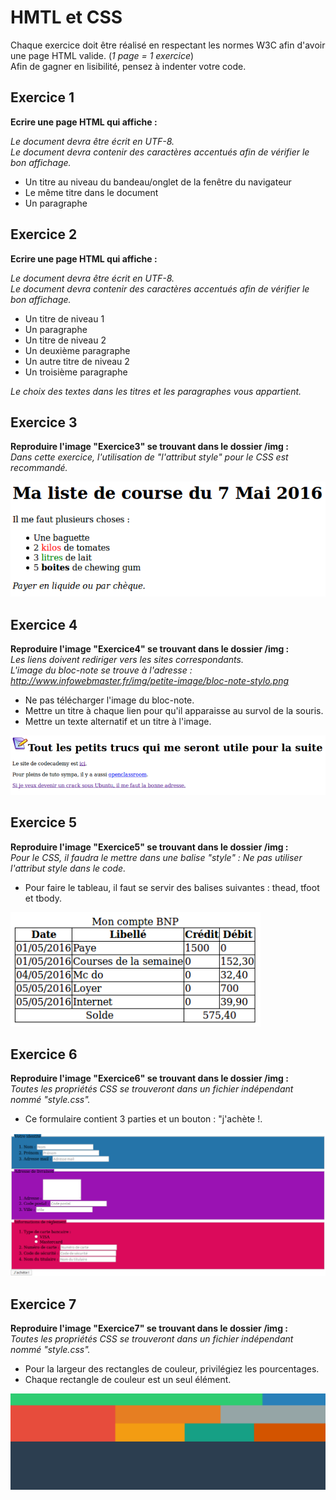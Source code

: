 # HMTL et CSS
Chaque exercice doit être réalisé en respectant les normes W3C afin d'avoir une page HTML valide. (*1 page = 1 exercice*)  
Afin de gagner en lisibilité, pensez à indenter votre code.


## Exercice 1
**Ecrire une page HTML qui affiche :**

*Le document devra être écrit en UTF-8.*  
*Le document devra contenir des caractères accentués afin de vérifier le bon affichage.*

* Un titre au niveau du bandeau/onglet de la fenêtre du navigateur
* Le même titre dans le document
* Un paragraphe


## Exercice 2
**Ecrire une page HTML qui affiche :**

*Le document devra être écrit en UTF-8.*  
*Le document devra contenir des caractères accentués afin de vérifier le bon affichage.*

* Un titre de niveau 1
* Un paragraphe
* Un titre de niveau 2
* Un deuxième paragraphe
* Un autre titre de niveau 2
* Un troisième paragraphe

*Le choix des textes dans les titres et les paragraphes vous appartient.*


## Exercice 3
**Reproduire l'image "Exercice3" se trouvant dans le dossier /img :**  
*Dans cette exercice, l'utilisation de "l'attribut style" pour le CSS est recommandé.*

![Exercice 3](partie-2-html-css/html-css/img/Exercice3.PNG)


## Exercice 4
**Reproduire l'image "Exercice4" se trouvant dans le dossier /img :**  
*Les liens doivent rediriger vers les sites correspondants.*  
*L'image du bloc-note se trouve à l'adresse : <http://www.infowebmaster.fr/img/petite-image/bloc-note-stylo.png>*

* Ne pas télécharger l'image du bloc-note.
* Mettre un titre à chaque lien pour qu'il apparaisse au survol de la souris.
* Mettre un texte alternatif et un titre à l'image.

![Exercice 4](partie-2-html-css/html-css/img/Exercice4.PNG)


## Exercice 5
**Reproduire l'image "Exercice5" se trouvant dans le dossier /img :**  
*Pour le CSS, il faudra le mettre dans une balise "style" : Ne pas utiliser l'attribut style dans le code.*

* Pour faire le tableau, il faut se servir des balises suivantes : thead, tfoot et tbody.

![Exercice 5](partie-2-html-css/html-css/img/Exercice5.PNG)


## Exercice 6
**Reproduire l'image "Exercice6" se trouvant dans le dossier /img :**  
*Toutes les propriétés CSS se trouveront dans un fichier indépendant nommé "style.css".*

* Ce formulaire contient 3 parties et un bouton : "j'achète !.

![Exercice 6](partie-2-html-css/html-css/img/Exercice6.PNG)


## Exercice 7
**Reproduire l'image "Exercice7" se trouvant dans le dossier /img :**  
*Toutes les propriétés CSS se trouveront dans un fichier indépendant nommé "style.css".*

* Pour la largeur des rectangles de couleur, privilégiez les pourcentages.
* Chaque rectangle de couleur est un seul élément.

![Exercice 7](partie-2-html-css/html-css/img/Exercice7.PNG)
